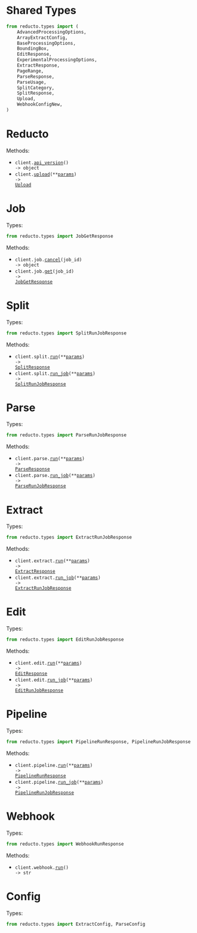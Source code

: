 # Shared Types

```python
from reducto.types import (
    AdvancedProcessingOptions,
    ArrayExtractConfig,
    BaseProcessingOptions,
    BoundingBox,
    EditResponse,
    ExperimentalProcessingOptions,
    ExtractResponse,
    PageRange,
    ParseResponse,
    ParseUsage,
    SplitCategory,
    SplitResponse,
    Upload,
    WebhookConfigNew,
)
```

# Reducto

Methods:

- <code title="get /version">client.<a href="./src/reducto/_client.py">api_version</a>() -> object</code>
- <code title="post /upload">client.<a href="./src/reducto/_client.py">upload</a>(\*\*<a href="src/reducto/types/client_upload_params.py">params</a>) -> <a href="./src/reducto/types/shared/upload.py">Upload</a></code>

# Job

Types:

```python
from reducto.types import JobGetResponse
```

Methods:

- <code title="post /cancel/{job_id}">client.job.<a href="./src/reducto/resources/job.py">cancel</a>(job_id) -> object</code>
- <code title="get /job/{job_id}">client.job.<a href="./src/reducto/resources/job.py">get</a>(job_id) -> <a href="./src/reducto/types/job_get_response.py">JobGetResponse</a></code>

# Split

Types:

```python
from reducto.types import SplitRunJobResponse
```

Methods:

- <code title="post /split">client.split.<a href="./src/reducto/resources/split.py">run</a>(\*\*<a href="src/reducto/types/split_run_params.py">params</a>) -> <a href="./src/reducto/types/shared/split_response.py">SplitResponse</a></code>
- <code title="post /split_async">client.split.<a href="./src/reducto/resources/split.py">run_job</a>(\*\*<a href="src/reducto/types/split_run_job_params.py">params</a>) -> <a href="./src/reducto/types/split_run_job_response.py">SplitRunJobResponse</a></code>

# Parse

Types:

```python
from reducto.types import ParseRunJobResponse
```

Methods:

- <code title="post /parse">client.parse.<a href="./src/reducto/resources/parse.py">run</a>(\*\*<a href="src/reducto/types/parse_run_params.py">params</a>) -> <a href="./src/reducto/types/shared/parse_response.py">ParseResponse</a></code>
- <code title="post /parse_async">client.parse.<a href="./src/reducto/resources/parse.py">run_job</a>(\*\*<a href="src/reducto/types/parse_run_job_params.py">params</a>) -> <a href="./src/reducto/types/parse_run_job_response.py">ParseRunJobResponse</a></code>

# Extract

Types:

```python
from reducto.types import ExtractRunJobResponse
```

Methods:

- <code title="post /extract">client.extract.<a href="./src/reducto/resources/extract.py">run</a>(\*\*<a href="src/reducto/types/extract_run_params.py">params</a>) -> <a href="./src/reducto/types/shared/extract_response.py">ExtractResponse</a></code>
- <code title="post /extract_async">client.extract.<a href="./src/reducto/resources/extract.py">run_job</a>(\*\*<a href="src/reducto/types/extract_run_job_params.py">params</a>) -> <a href="./src/reducto/types/extract_run_job_response.py">ExtractRunJobResponse</a></code>

# Edit

Types:

```python
from reducto.types import EditRunJobResponse
```

Methods:

- <code title="post /edit">client.edit.<a href="./src/reducto/resources/edit.py">run</a>(\*\*<a href="src/reducto/types/edit_run_params.py">params</a>) -> <a href="./src/reducto/types/shared/edit_response.py">EditResponse</a></code>
- <code title="post /edit_async">client.edit.<a href="./src/reducto/resources/edit.py">run_job</a>(\*\*<a href="src/reducto/types/edit_run_job_params.py">params</a>) -> <a href="./src/reducto/types/edit_run_job_response.py">EditRunJobResponse</a></code>

# Pipeline

Types:

```python
from reducto.types import PipelineRunResponse, PipelineRunJobResponse
```

Methods:

- <code title="post /pipeline">client.pipeline.<a href="./src/reducto/resources/pipeline.py">run</a>(\*\*<a href="src/reducto/types/pipeline_run_params.py">params</a>) -> <a href="./src/reducto/types/pipeline_run_response.py">PipelineRunResponse</a></code>
- <code title="post /pipeline_async">client.pipeline.<a href="./src/reducto/resources/pipeline.py">run_job</a>(\*\*<a href="src/reducto/types/pipeline_run_job_params.py">params</a>) -> <a href="./src/reducto/types/pipeline_run_job_response.py">PipelineRunJobResponse</a></code>

# Webhook

Types:

```python
from reducto.types import WebhookRunResponse
```

Methods:

- <code title="post /configure_webhook">client.webhook.<a href="./src/reducto/resources/webhook.py">run</a>() -> str</code>

# Config

Types:

```python
from reducto.types import ExtractConfig, ParseConfig
```
